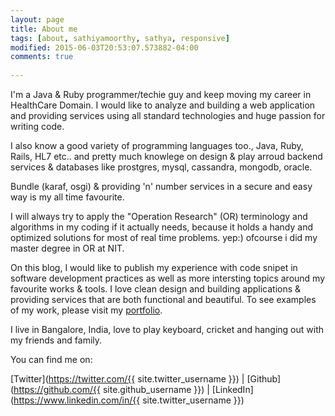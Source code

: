 ```yaml
---
layout: page
title: About me
tags: [about, sathiyamoorthy, sathya, responsive]
modified: 2015-06-03T20:53:07.573882-04:00
comments: true
  
---
```


I'm a Java & Ruby programmer/techie guy and keep moving my career in HealthCare Domain. I would like to analyze and building a web application and providing services using all standard technologies and huge passion for writing code.

I also know a good variety of programming languages too., Java, Ruby, Rails, HL7 etc.. and pretty much knowlege on design & play arroud backend services & databases like prostgres, mysql, cassandra, mongodb, oracle.

Bundle (karaf, osgi) & providing 'n' number services in a secure and easy way is my all time favourite.

I will always try to apply the "Operation Research" (OR) terminology and algorithms in my coding if it actually needs, because it holds a handy and optimized solutions for most of real time problems. yep:) ofcourse i did my master degree in OR at NIT.

On this blog, I would like to publish my experience with code snipet in software development practices as well as more intersting topics around my favourite works & tools. I love clean design and building applications & providing services that are both functional and beautiful. To see examples of my work, please visit my [portfolio](https://github.com/sathiyamoorthy?tab=repositories).

I live in Bangalore, India, love to play keyboard, cricket and hanging out with my friends and family.

You can find me on: 

<i class="fa fa-twitter fa-lg"></i> [Twitter](https://twitter.com/{{ site.twitter_username }})   |
<i class="fa fa-github-alt fa-lg"></i> [Github](https://github.com/{{ site.github_username }})   |
<i class="fa fa-linkedin fa-lg"></i> [LinkedIn](https://www.linkedin.com/in/{{ site.twitter_username }}) 
